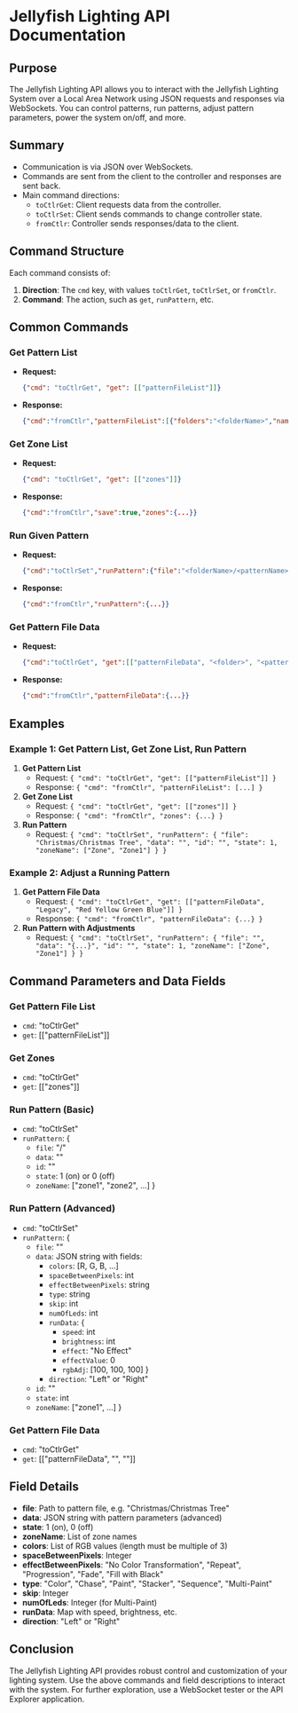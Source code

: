 # Jellyfish Lighting API Documentation

## Purpose
The Jellyfish Lighting API allows you to interact with the Jellyfish Lighting System over a Local Area Network using JSON requests and responses via WebSockets. You can control patterns, run patterns, adjust pattern parameters, power the system on/off, and more.

## Summary
- Communication is via JSON over WebSockets.
- Commands are sent from the client to the controller and responses are sent back.
- Main command directions:
  - `toCtlrGet`: Client requests data from the controller.
  - `toCtlrSet`: Client sends commands to change controller state.
  - `fromCtlr`: Controller sends responses/data to the client.

## Command Structure
Each command consists of:
1. **Direction**: The `cmd` key, with values `toCtlrGet`, `toCtlrSet`, or `fromCtlr`.
2. **Command**: The action, such as `get`, `runPattern`, etc.

## Common Commands

### Get Pattern List
- **Request:**
  ```json
  {"cmd": "toCtlrGet", "get": [["patternFileList"]]}
  ```
- **Response:**
  ```json
  {"cmd":"fromCtlr","patternFileList":[{"folders":"<folderName>","name":"<patternName>","readOnly":<readOnlyValue>}]}
  ```

### Get Zone List
- **Request:**
  ```json
  {"cmd": "toCtlrGet", "get": [["zones"]]}
  ```
- **Response:**
  ```json
  {"cmd":"fromCtlr","save":true,"zones":{...}}
  ```

### Run Given Pattern
- **Request:**
  ```json
  {"cmd":"toCtlrSet","runPattern":{"file":"<folderName>/<patternName>","data":"","id":"","state":1,"zoneName":[]}}
  ```
- **Response:**
  ```json
  {"cmd":"fromCtlr","runPattern":{...}}
  ```

### Get Pattern File Data
- **Request:**
  ```json
  {"cmd":"toCtlrGet", "get":[["patternFileData", "<folder>", "<patternName>"]]}
  ```
- **Response:**
  ```json
  {"cmd":"fromCtlr","patternFileData":{...}}
  ```

## Examples

### Example 1: Get Pattern List, Get Zone List, Run Pattern
1. **Get Pattern List**
    - Request: `{ "cmd": "toCtlrGet", "get": [["patternFileList"]] }`
    - Response: `{ "cmd": "fromCtlr", "patternFileList": [...] }`
2. **Get Zone List**
    - Request: `{ "cmd": "toCtlrGet", "get": [["zones"]] }`
    - Response: `{ "cmd": "fromCtlr", "zones": {...} }`
3. **Run Pattern**
    - Request: `{ "cmd": "toCtlrSet", "runPattern": { "file": "Christmas/Christmas Tree", "data": "", "id": "", "state": 1, "zoneName": ["Zone", "Zone1"] } }`

### Example 2: Adjust a Running Pattern
1. **Get Pattern File Data**
    - Request: `{ "cmd": "toCtlrGet", "get": [["patternFileData", "Legacy", "Red Yellow Green Blue"]] }`
    - Response: `{ "cmd": "fromCtlr", "patternFileData": {...} }`
2. **Run Pattern with Adjustments**
    - Request: `{ "cmd": "toCtlrSet", "runPattern": { "file": "", "data": "{...}", "id": "", "state": 1, "zoneName": ["Zone", "Zone1"] } }`

## Command Parameters and Data Fields

### Get Pattern File List
- `cmd`: "toCtlrGet"
- `get`: [["patternFileList"]]

### Get Zones
- `cmd`: "toCtlrGet"
- `get`: [["zones"]]

### Run Pattern (Basic)
- `cmd`: "toCtlrSet"
- `runPattern`: {
    - `file`: "<folder>/<fileName>"
    - `data`: ""
    - `id`: ""
    - `state`: 1 (on) or 0 (off)
    - `zoneName`: ["zone1", "zone2", ...]
  }

### Run Pattern (Advanced)
- `cmd`: "toCtlrSet"
- `runPattern`: {
    - `file`: ""
    - `data`: JSON string with fields:
        - `colors`: [R, G, B, ...]
        - `spaceBetweenPixels`: int
        - `effectBetweenPixels`: string
        - `type`: string
        - `skip`: int
        - `numOfLeds`: int
        - `runData`: {
            - `speed`: int
            - `brightness`: int
            - `effect`: "No Effect"
            - `effectValue`: 0
            - `rgbAdj`: [100, 100, 100]
          }
        - `direction`: "Left" or "Right"
    - `id`: ""
    - `state`: int
    - `zoneName`: ["zone1", ...]
  }

### Get Pattern File Data
- `cmd`: "toCtlrGet"
- `get`: [["patternFileData", "<folderName>", "<fileName>"]]

## Field Details
- **file**: Path to pattern file, e.g. "Christmas/Christmas Tree"
- **data**: JSON string with pattern parameters (advanced)
- **state**: 1 (on), 0 (off)
- **zoneName**: List of zone names
- **colors**: List of RGB values (length must be multiple of 3)
- **spaceBetweenPixels**: Integer
- **effectBetweenPixels**: "No Color Transformation", "Repeat", "Progression", "Fade", "Fill with Black"
- **type**: "Color", "Chase", "Paint", "Stacker", "Sequence", "Multi-Paint"
- **skip**: Integer
- **numOfLeds**: Integer (for Multi-Paint)
- **runData**: Map with speed, brightness, etc.
- **direction**: "Left" or "Right"

## Conclusion
The Jellyfish Lighting API provides robust control and customization of your lighting system. Use the above commands and field descriptions to interact with the system. For further exploration, use a WebSocket tester or the API Explorer application.

